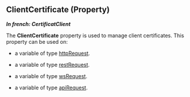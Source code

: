 
## ClientCertificate (Property)

***In french: CertificatClient***
	



<a name="XUse"></a>
<a name="Use"></a>
<a name="description"></a>
The **ClientCertificate** property is used to manage client certificates. This property can be used on:

- a variable of type [httpRequest](../WDLang3/1000021158.md). 

- a variable of type [restRequest](../WDLang3/1000021481.md). 

- a variable of type [wsRequest](../WDLang3/1000020577.md). 

- a variable of type [apiRequest](../WDLang3/1410088935.md). 




